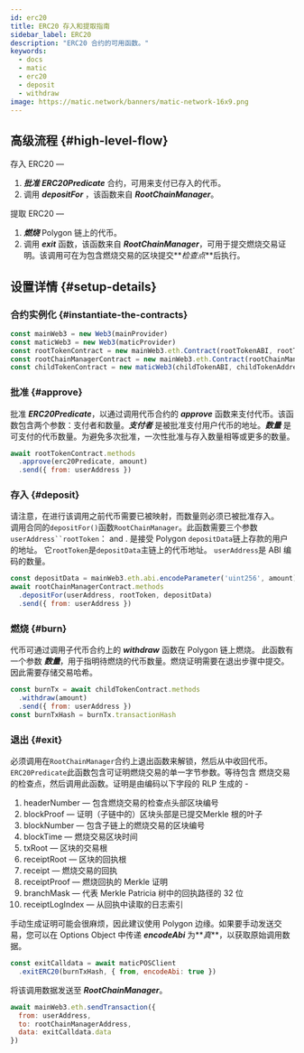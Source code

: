 ```yaml
---
id: erc20
title: ERC20 存入和提取指南
sidebar_label: ERC20
description: "ERC20 合约的可用函数。"
keywords:
  - docs
  - matic
  - erc20
  - deposit
  - withdraw
image: https://matic.network/banners/matic-network-16x9.png
---
```


## 高级流程 {#high-level-flow}

存入 ERC20 —

1. **_批准_** **_ERC20Predicate_** 合约，可用来支付已存入的代币。
2. 调用 **_depositFor_** ，该函数来自 **_RootChainManager_**。

提取 ERC20 —

1. **_燃烧_** Polygon 链上的代币。
2. 调用 **_exit_** 函数，该函数来自 **_RootChainManager_**，可用于提交燃烧交易证明。该调用可在为包含燃烧交易的区块提交**_检查点_**后执行。

## 设置详情 {#setup-details}

### 合约实例化 {#instantiate-the-contracts}

```js
const mainWeb3 = new Web3(mainProvider)
const maticWeb3 = new Web3(maticProvider)
const rootTokenContract = new mainWeb3.eth.Contract(rootTokenABI, rootTokenAddress)
const rootChainManagerContract = new mainWeb3.eth.Contract(rootChainManagerABI, rootChainManagerAddress)
const childTokenContract = new maticWeb3(childTokenABI, childTokenAddress)
```

### 批准 {#approve}
批准 **_ERC20Predicate_**，以通过调用代币合约的 **_approve_** 函数来支付代币。该函数包含两个参数：支付者和数量。**_支付者_** 是被批准支付用户代币的地址。**_数量_** 是可支付的代币数量。为避免多次批准，一次性批准与存入数量相等或更多的数量。
```js
await rootTokenContract.methods
  .approve(erc20Predicate, amount)
  .send({ from: userAddress })
```

### 存入 {#deposit}
请注意，在进行该调用之前代币需要已被映射，而数量则必须已被批准存入。  
调用合同的`depositFor()`函数`RootChainManager`。此函数需要三个参数`userAddress``rootToken`： and . 是接受 Polygon `depositData`链上存款的用户的地址。 它`rootToken`是`depositData`主链上的代币地址。 `userAddress`是 ABI 编码的数量。
```js
const depositData = mainWeb3.eth.abi.encodeParameter('uint256', amount)
await rootChainManagerContract.methods
  .depositFor(userAddress, rootToken, depositData)
  .send({ from: userAddress })
```

### 燃烧 {#burn}
代币可通过调用子代币合约上的 **_withdraw_** 函数在 Polygon 链上燃烧。 此函数有一个参数 **_数量_**，用于指明待燃烧的代币数量。燃烧证明需要在退出步骤中提交。因此需要存储交易哈希。
```js
const burnTx = await childTokenContract.methods
  .withdraw(amount)
  .send({ from: userAddress })
const burnTxHash = burnTx.transactionHash
```

### 退出 {#exit}
必须调用在`RootChainManager`合约上退出函数来解锁，然后从中收回代币。`ERC20Predicate`此函数包含可证明燃烧交易的单一字节参数。等待包含 燃烧交易的检查点，然后调用此函数。证明是由编码以下字段的 RLP 生成的 -

1. headerNumber — 包含燃烧交易的检查点头部区块编号
2. blockProof — 证明（子链中的）区块头部是已提交Merkle 根的叶子
3. blockNumber — 包含子链上的燃烧交易的区块编号
4. blockTime — 燃烧交易区块时间
5. txRoot — 区块的交易根
6. receiptRoot — 区块的回执根
7. receipt — 燃烧交易的回执
8. receiptProof — 燃烧回执的 Merkle 证明
9. branchMask — 代表 Merkle Patricia 树中的回执路径的 32 位
10. receiptLogIndex — 从回执中读取的日志索引

手动生成证明可能会很麻烦，因此建议使用 Polygon 边缘。如果要手动发送交易，您可以在 Options Object 中传递 **_encodeAbi_** 为**_真_**，以获取原始调用数据。

```js
const exitCalldata = await maticPOSClient
  .exitERC20(burnTxHash, { from, encodeAbi: true })
```

将该调用数据发送至 **_RootChainManager_**。
```js
await mainWeb3.eth.sendTransaction({
  from: userAddress,
  to: rootChainManagerAddress,
  data: exitCalldata.data
})
```
